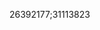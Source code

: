 [//]: # (Created by ./bin/manage_files.pl from ./species/Steinernema_carpocapsae/PRJNA202318/Steinernema_carpocapsae_PRJNA202318.publication.html on Thu Jun 11 13:45:48 2020)
26392177;31113823
